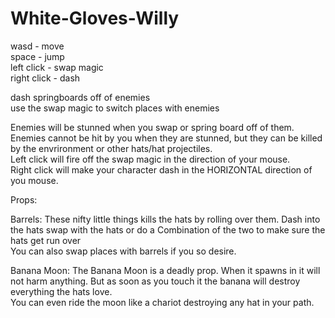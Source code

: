 # White-Gloves-Willy
wasd - move\
space - jump\
left click - swap magic\
right click - dash

dash springboards off of enemies\
use the swap magic to switch places with enemies

Enemies will be stunned when you swap or spring board off of them.\
Enemies cannot be hit by you when they are stunned, but they can be killed by the envrironment or other hats/hat projectiles.\
Left click will fire off the swap magic in the direction of your mouse.\
Right click will make your character dash in the HORIZONTAL direction of you mouse.

Props:

Barrels: These nifty little things kills the hats by rolling over them. Dash into the hats swap with the hats or do a Combination of the two to make sure the hats get run over\
You can also swap places with barrels if you so desire.

Banana Moon: The Banana Moon is a deadly prop. When it spawns in it will not harm anything. But as soon as you touch it the banana will destroy everything the hats love.\
You can even ride the moon like a chariot destroying any hat in your path. 